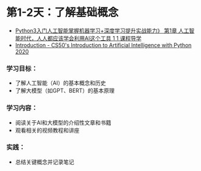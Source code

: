 # 第1-2天：了解基础概念
- [Python3入门人工智能掌握机器学习+深度学习提升实战能力》 第1章 人工智能时代，人人都应该学会利用AI这个工具 1 1 课程导学](https://www.youtube.com/watch?v=ozmr55-fihs&list=PL5YAbMpT3Nh32QekRRMnZmSj41T7Sg2rL&index=1)
- [Introduction - CS50's Introduction to Artificial Intelligence with Python 2020](https://www.youtube.com/watch?v=gR8QvFmNuLE&list=PLhQjrBD2T381PopUTYtMSstgk-hsTGkVm)
### 学习目标：
- 了解人工智能（AI）的基本概念和历史
- 了解大模型（如GPT、BERT）的基本原理
### 学习内容：
- 阅读关于AI和大模型的介绍性文章和书籍
- 观看相关的视频教程和讲座
### 实践：
- 总结关键概念并记录笔记
